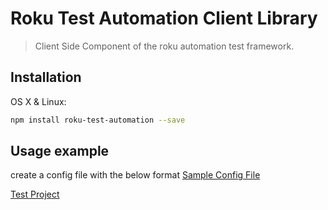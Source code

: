 # Roku Test Automation Client Library
> Client Side Component of the roku automation test framework.

## Installation

OS X & Linux:

```sh
npm install roku-test-automation --save
```

## Usage example
create a config file with the below format
[Sample Config File](sample.rta-config.json)

[Test Project](../testProject)